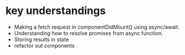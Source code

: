 # key understandings
- Making a fetch request in componentDidMount() using async/await. 
- Understanding how to resolve promises from async function.
- Storing results in state
- refactor out components

